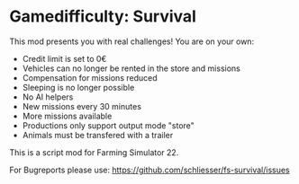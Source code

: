 # Gamedifficulty: Survival

This mod presents you with real challenges! You are on your own:
- Credit limit is set to 0€
- Vehicles can no longer be rented in the store and missions
- Compensation for missions reduced
- Sleeping is no longer possible
- No AI helpers
- New missions every 30 minutes
- More missions available
- Productions only support output mode "store"
- Animals must be transfered with a trailer

This is a script mod for Farming Simulator 22.

For Bugreports please use: https://github.com/schliesser/fs-survival/issues
